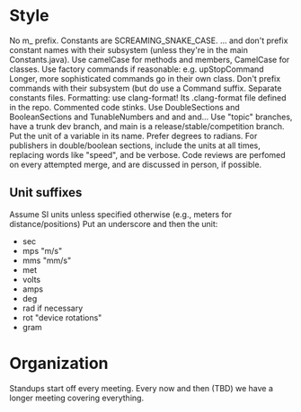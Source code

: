 # Style

No m_ prefix.
Constants are SCREAMING_SNAKE_CASE.
... and don't prefix constant names with their subsystem (unless they're in the main Constants.java).
Use camelCase for methods and members, CamelCase for classes.
Use factory commands if reasonable: e.g. upStopCommand Longer, more sophisticated commands go in their own class.
Don't prefix commands with their subsystem (but do use a Command suffix.
Separate constants files.
Formatting: use clang-format! Its .clang-format file defined in the repo.
Commented code stinks.
Use DoubleSections and BooleanSections and TunableNumbers and and and...
Use "topic" branches, have a trunk dev branch, and main is a release/stable/competition branch.
Put the unit of a variable in its name.
Prefer degrees to radians.
For publishers in double/boolean sections, include the units at all times, replacing words like "speed", and be verbose.
Code reviews are perfomed on every attempted merge, and are discussed in person, if possible.

## Unit suffixes
Assume SI units unless specified otherwise (e.g., meters for distance/positions)
Put an underscore and then the unit:
- sec
- mps "m/s"
- mms "mm/s"
- met
- volts
- amps
- deg
- rad if necessary
- rot "device rotations"
- gram

# Organization
Standups start off every meeting.
Every now and then (TBD) we have a longer meeting covering everything.
